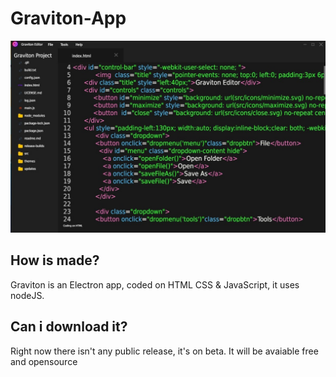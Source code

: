 # Graviton-App
<img src="example.jpg">
<h2>How is made?</h2>
<p>Graviton is an Electron app, coded on HTML CSS & JavaScript, it uses nodeJS.</p>
<h2>Can i download it?</h2>
<p>Right now there isn't any public release, it's on beta. It will be avaiable free and opensource</p>
